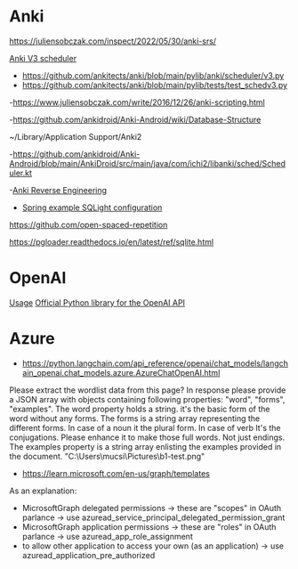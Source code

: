 # Anki

https://juliensobczak.com/inspect/2022/05/30/anki-srs/

[Anki V3 scheduler](https://faqs.ankiweb.net/the-2021-scheduler.html)
- https://github.com/ankitects/anki/blob/main/pylib/anki/scheduler/v3.py
- https://github.com/ankitects/anki/blob/main/pylib/tests/test_schedv3.py

-https://www.juliensobczak.com/write/2016/12/26/anki-scripting.html

-https://github.com/ankidroid/Anki-Android/wiki/Database-Structure

~/Library/Application Support/Anki2


-https://github.com/ankidroid/Anki-Android/blob/main/AnkiDroid/src/main/java/com/ichi2/libanki/sched/Scheduler.kt


-[Anki Reverse Engineering](https://github.com/deleyva/anki-scripting/blob/d872926309e7d30d9d057326437e1fa795a03e4c/anki-posts/post.adoc#L89)
- [Spring example SQLight configuration](https://github.com/dewarim/data-tools-for-reddit/blob/4f8f534f80c24566d189f3660fefeb64e5835fff/src/main/resources/application.yaml)



https://github.com/open-spaced-repetition


https://pgloader.readthedocs.io/en/latest/ref/sqlite.html

# OpenAI

[Usage](https://platform.openai.com/usage)
[Official Python library for the OpenAI API](https://github.com/openai/openai-python)

# Azure

- https://python.langchain.com/api_reference/openai/chat_models/langchain_openai.chat_models.azure.AzureChatOpenAI.html


Please extract the wordlist data from this page?
In response please provide a JSON array with objects containing following properties: "word", "forms", "examples".
The word property holds a string. it's the basic form of the word without any forms.
The forms is a string array representing the different forms. In case of a noun it the plural form. In case of verb
It's the conjugations. Please enhance it to make those full words. Not just endings.
The examples property is a string array enlisting the examples provided in the document. "C:\Users\mucsi\Pictures\b1-test.png"

- https://learn.microsoft.com/en-us/graph/templates


As an explanation:

- MicrosoftGraph delegated permissions -> these are "scopes" in OAuth parlance
-> use azuread_service_principal_delegated_permission_grant
- MicrosoftGraph application permissions -> these are "roles" in OAuth parlance
-> use azuread_app_role_assignment
- to allow other application to access your own (as an application)
-> use azuread_application_pre_authorized